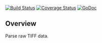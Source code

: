 [![Build Status](https://travis-ci.org/dsoprea/go-tiff-image-structure.svg?branch=master)](https://travis-ci.org/dsoprea/go-tiff-image-structure)
[![Coverage Status](https://coveralls.io/repos/github/dsoprea/go-tiff-image-structure/badge.svg?branch=master)](https://coveralls.io/github/dsoprea/go-tiff-image-structure?branch=master)
[![GoDoc](https://godoc.org/github.com/dsoprea/go-tiff-image-structure?status.svg)](https://godoc.org/github.com/dsoprea/go-tiff-image-structure)

## Overview

Parse raw TIFF data.
